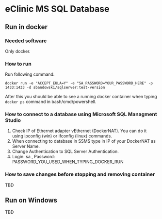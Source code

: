 # eClinic MS SQL Database

## Run in docker

### Needed software

Only docker.

### How to run

Run following command.

```
docker run -e "ACCEPT_EULA=Y" -e "SA_PASSWORD=YOUR_PASSWORD_HERE" -p 1433:1433 -d sbandowski/sqlserver:test-version
```

After this you should be able to see a running docker container when typing ``` docker ps ``` command in bash/cmd/powershell.

### How to connect to a database using Microsoft SQL Managment Studio

1. Check IP of Ethernet adapter vEthernet (DockerNAT). You can do it using ipconfig (win) or ifconfig (linux) commands.
2. When connecting to database in SSMS type in IP of your DockerNAT as Server Name.
3. Change Authentication to SQL Server Authentication.
4. Login: sa , Password: PASSWORD_YOU_USED_WHEN_TYPING_DOCKER_RUN

### How to save changes before stopping and removing container

TBD

## Run on Windows

TBD
